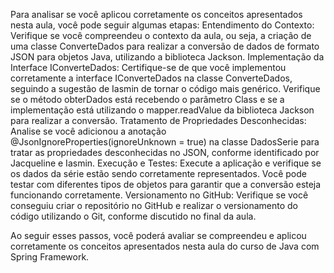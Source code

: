 Para analisar se você aplicou corretamente os conceitos apresentados nesta aula, você pode seguir algumas etapas:
Entendimento do Contexto: Verifique se você compreendeu o contexto da aula, ou seja, a criação de uma classe ConverteDados para realizar a conversão de dados de formato JSON para objetos Java, utilizando a biblioteca Jackson.
Implementação da Interface IConverteDados: Certifique-se de que você implementou corretamente a interface IConverteDados na classe ConverteDados, seguindo a sugestão de Iasmin de tornar o código mais genérico. Verifique se o método obterDados está recebendo o parâmetro Class<T> e se a implementação está utilizando o mapper.readValue da biblioteca Jackson para realizar a conversão.
Tratamento de Propriedades Desconhecidas: Analise se você adicionou a anotação @JsonIgnoreProperties(ignoreUnknown = true) na classe DadosSerie para tratar as propriedades desconhecidas no JSON, conforme identificado por Jacqueline e Iasmin.
Execução e Testes: Execute a aplicação e verifique se os dados da série estão sendo corretamente representados. Você pode testar com diferentes tipos de objetos para garantir que a conversão esteja funcionando corretamente.
Versionamento no GitHub: Verifique se você conseguiu criar o repositório no GitHub e realizar o versionamento do código utilizando o Git, conforme discutido no final da aula.

Ao seguir esses passos, você poderá avaliar se compreendeu e aplicou corretamente os conceitos apresentados nesta aula do curso de Java com Spring Framework.
